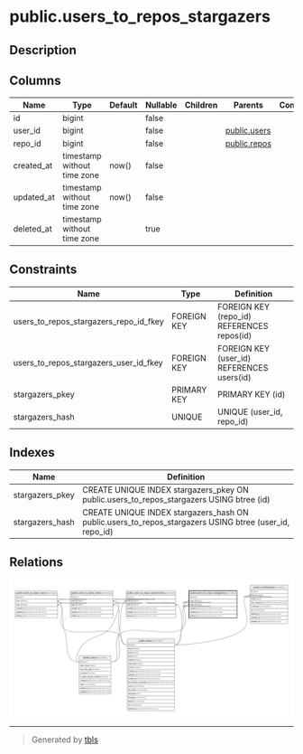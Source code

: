 # public.users_to_repos_stargazers

## Description

## Columns

| Name       | Type                        | Default | Nullable | Children | Parents                         | Comment |
| ---------- | --------------------------- | ------- | -------- | -------- | ------------------------------- | ------- |
| id         | bigint                      |         | false    |          |                                 |         |
| user_id    | bigint                      |         | false    |          | [public.users](public.users.md) |         |
| repo_id    | bigint                      |         | false    |          | [public.repos](public.repos.md) |         |
| created_at | timestamp without time zone | now()   | false    |          |                                 |         |
| updated_at | timestamp without time zone | now()   | false    |          |                                 |         |
| deleted_at | timestamp without time zone |         | true     |          |                                 |         |

## Constraints

| Name                                   | Type        | Definition                                 |
| -------------------------------------- | ----------- | ------------------------------------------ |
| users_to_repos_stargazers_repo_id_fkey | FOREIGN KEY | FOREIGN KEY (repo_id) REFERENCES repos(id) |
| users_to_repos_stargazers_user_id_fkey | FOREIGN KEY | FOREIGN KEY (user_id) REFERENCES users(id) |
| stargazers_pkey                        | PRIMARY KEY | PRIMARY KEY (id)                           |
| stargazers_hash                        | UNIQUE      | UNIQUE (user_id, repo_id)                  |

## Indexes

| Name            | Definition                                                                                             |
| --------------- | ------------------------------------------------------------------------------------------------------ |
| stargazers_pkey | CREATE UNIQUE INDEX stargazers_pkey ON public.users_to_repos_stargazers USING btree (id)               |
| stargazers_hash | CREATE UNIQUE INDEX stargazers_hash ON public.users_to_repos_stargazers USING btree (user_id, repo_id) |

## Relations

![er](public.users_to_repos_stargazers.svg)

---

> Generated by [tbls](https://github.com/k1LoW/tbls)
